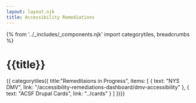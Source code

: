 ```yaml
---
layout: layout.njk
title: Accessibility Remediations
---
```

{% from '../_includes/_components.njk' import categorytiles, breadcrumbs  %}

# {{title}}

{{ categorytiles({ 
    title:"Remeditaions in Progress",
     items: [
    {
      text: "NYS DMV",
      link: "/accessibility-remediations-dashboard/dmv-accessibility"
    },
    {
      text: "ACSF Drupal Cards",
      link: "../cards"
    }
  ]
})}}
